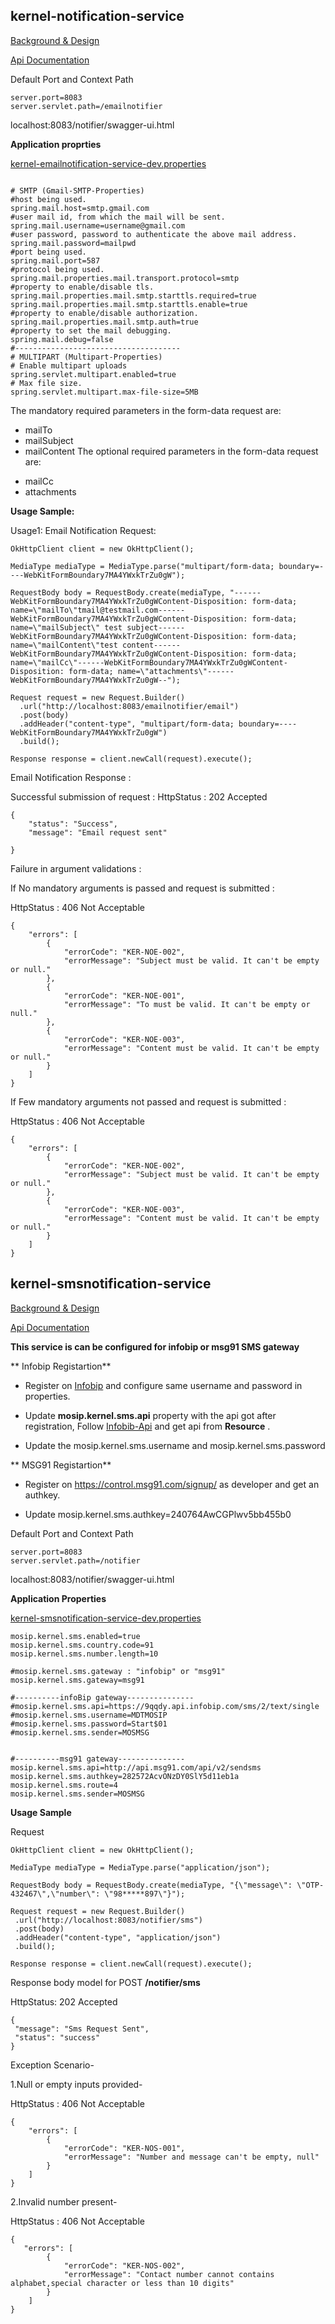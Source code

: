 ## kernel-notification-service

[Background & Design](../../docs/design/kernel/kernel-emailnotification.md)
 
[Api Documentation](https://github.com/mosip/mosip/wiki/Kernel-APIs#email-notification)

Default Port and Context Path
 
 ```
server.port=8083
server.servlet.path=/emailnotifier

 ```
 
 localhost:8083/notifier/swagger-ui.html
 
  **Application proprties**

[kernel-emailnotification-service-dev.properties](../../config/kernel-emailnotification-service-dev.properties)

```

# SMTP (Gmail-SMTP-Properties)
#host being used.
spring.mail.host=smtp.gmail.com
#user mail id, from which the mail will be sent.
spring.mail.username=username@gmail.com
#user password, password to authenticate the above mail address.
spring.mail.password=mailpwd
#port being used.
spring.mail.port=587
#protocol being used.
spring.mail.properties.mail.transport.protocol=smtp
#property to enable/disable tls.
spring.mail.properties.mail.smtp.starttls.required=true
spring.mail.properties.mail.smtp.starttls.enable=true
#property to enable/disable authorization.
spring.mail.properties.mail.smtp.auth=true
#property to set the mail debugging.
spring.mail.debug=false
#-------------------------------------
# MULTIPART (Multipart-Properties)
# Enable multipart uploads
spring.servlet.multipart.enabled=true
# Max file size.
spring.servlet.multipart.max-file-size=5MB 

```
 
 The mandatory required parameters in the form-data request are:
 * mailTo
 * mailSubject
 * mailContent
The optional required parameters in the form-data request are:
 - mailCc
 - attachments
 
**Usage Sample:**
 
 Usage1:
 Email Notification Request:
 
```
OkHttpClient client = new OkHttpClient();

MediaType mediaType = MediaType.parse("multipart/form-data; boundary=----WebKitFormBoundary7MA4YWxkTrZu0gW");

RequestBody body = RequestBody.create(mediaType, "------WebKitFormBoundary7MA4YWxkTrZu0gWContent-Disposition: form-data; name=\"mailTo\"tmail@testmail.com------WebKitFormBoundary7MA4YWxkTrZu0gWContent-Disposition: form-data; name=\"mailSubject\" test subject------WebKitFormBoundary7MA4YWxkTrZu0gWContent-Disposition: form-data; name=\"mailContent\"test content------WebKitFormBoundary7MA4YWxkTrZu0gWContent-Disposition: form-data; name=\"mailCc\"------WebKitFormBoundary7MA4YWxkTrZu0gWContent-Disposition: form-data; name=\"attachments\"------WebKitFormBoundary7MA4YWxkTrZu0gW--");

Request request = new Request.Builder()
  .url("http://localhost:8083/emailnotifier/email")
  .post(body)
  .addHeader("content-type", "multipart/form-data; boundary=----WebKitFormBoundary7MA4YWxkTrZu0gW")
  .build();

Response response = client.newCall(request).execute();

 ```
 
Email Notification Response :

Successful submission of request :
HttpStatus : 202 Accepted

```
{
    "status": "Success",
    "message": "Email request sent"
    
}
```

Failure in argument validations : 

If No mandatory arguments is passed and request is submitted :

HttpStatus : 406 Not Acceptable


```
{
    "errors": [
        {
            "errorCode": "KER-NOE-002",
            "errorMessage": "Subject must be valid. It can't be empty or null."
        },
        {
            "errorCode": "KER-NOE-001",
            "errorMessage": "To must be valid. It can't be empty or null."
        },
        {
            "errorCode": "KER-NOE-003",
            "errorMessage": "Content must be valid. It can't be empty or null."
        }
    ]
}
```

If Few mandatory arguments not passed and request is submitted :

HttpStatus : 406 Not Acceptable

```
{
    "errors": [
        {
            "errorCode": "KER-NOE-002",
            "errorMessage": "Subject must be valid. It can't be empty or null."
        },
        {
            "errorCode": "KER-NOE-003",
            "errorMessage": "Content must be valid. It can't be empty or null."
        }
    ]
}
```


## kernel-smsnotification-service
 
[Background & Design](../../docs/design/kernel/kernel-smsnotification.md)

[Api Documentation](https://github.com/mosip/mosip/wiki/Kernel-APIs#sms-notification)


**This service is can be configured for infobip or msg91 SMS gateway**


** Infobip Registartion**

- Register on [Infobip](https://www.infobip.com/en/get-started) and configure same username and password in properties.

- Update **mosip.kernel.sms.api** property with the api got after registration, Follow [Infobib-Api](https://dev.infobip.com/send-sms/single-sms-message) and get api from **Resource** .

- Update the mosip.kernel.sms.username and mosip.kernel.sms.password


** MSG91 Registartion**

- Register on https://control.msg91.com/signup/ as developer and get an authkey. 

- Update mosip.kernel.sms.authkey=240764AwCGPlwv5bb455b0




Default Port and Context Path

```
server.port=8083
server.servlet.path=/notifier

```

localhost:8083/notifier/swagger-ui.html


**Application Properties**

[kernel-smsnotification-service-dev.properties](../../config/kernel-smsnotification-service-dev.properties)
 
 
 ```
mosip.kernel.sms.enabled=true
mosip.kernel.sms.country.code=91
mosip.kernel.sms.number.length=10

#mosip.kernel.sms.gateway : "infobip" or "msg91"
mosip.kernel.sms.gateway=msg91

#----------infoBip gateway---------------
#mosip.kernel.sms.api=https://9qqdy.api.infobip.com/sms/2/text/single
#mosip.kernel.sms.username=MDTMOSIP
#mosip.kernel.sms.password=Start$01
#mosip.kernel.sms.sender=MOSMSG


#----------msg91 gateway---------------
mosip.kernel.sms.api=http://api.msg91.com/api/v2/sendsms
mosip.kernel.sms.authkey=282572AcvONzDY0SlY5d11eb1a
mosip.kernel.sms.route=4
mosip.kernel.sms.sender=MOSMSG
 
 ```
 
 
**Usage Sample**
 
Request

 ```
OkHttpClient client = new OkHttpClient();

MediaType mediaType = MediaType.parse("application/json");

RequestBody body = RequestBody.create(mediaType, "{\"message\": \"OTP-432467\",\"number\": \"98*****897\"}");

Request request = new Request.Builder()
  .url("http://localhost:8083/notifier/sms")
  .post(body)
  .addHeader("content-type", "application/json")
  .build();

Response response = client.newCall(request).execute();
 
 ```


Response body model for POST **/notifier/sms**

HttpStatus: 202 Accepted
  
 ```
{
  "message": "Sms Request Sent",
  "status": "success"
}
 ```
 
Exception Scenario-

1.Null or empty inputs provided-

HttpStatus : 406 Not Acceptable

```
{
    "errors": [
        {
            "errorCode": "KER-NOS-001",
            "errorMessage": "Number and message can't be empty, null"
        }
    ]
}

```

2.Invalid number present-

HttpStatus : 406 Not Acceptable


```
{
   "errors": [
        {
            "errorCode": "KER-NOS-002",
            "errorMessage": "Contact number cannot contains alphabet,special character or less than 10 digits"
        }
    ]
}

```